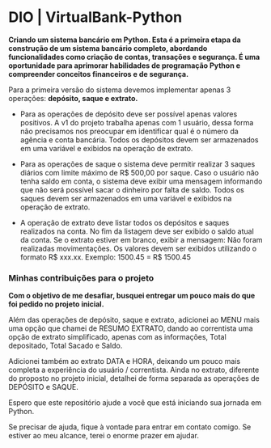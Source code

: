 # DIO | VirtualBank-Python
**Criando um sistema bancário em Python. Esta é a primeira etapa da construção de um sistema bancário completo, abordando funcionalidades como criação de contas, transações e segurança. É uma oportunidade para aprimorar habilidades de programação Python e compreender conceitos financeiros e de segurança.**  

Para a primeira versão do sistema devemos implementar apenas 3 operações: **depósito, saque e extrato.**

- Para as operações de depósito deve ser possível apenas valores positivos. 
  A v1 do projeto trabalha apenas com 1 usuário, dessa forma não precisamos nos preocupar em identificar qual é o número da agência e conta bancária. Todos os depósitos devem ser armazenados em uma variável e exibidos na operação de extrato.
  
- Para as operações de saque o sistema deve permitir realizar 3 saques diários com limite máximo de R$ 500,00 por saque. Caso o usuário não tenha saldo em conta, o sistema deve exibir uma mensagem informando que não será possível sacar o dinheiro por falta de saldo. Todos os saques devem ser armazenados em uma variável e exibidos na operação de extrato.
  
- A operação de extrato deve listar todos os depósitos e saques realizados na conta. No fim da listagem deve ser exibido o saldo atual da conta. Se o extrato estiver em branco, exibir a mensagem: Não foram realizadas movimentações. Os valores devem ser exibidos utilizando o formato R$ xxx.xx. Exemplo: 1500.45 = R$ 1500.45

### Minhas contribuições para o projeto
**Com o objetivo de me desafiar, busquei entregar um pouco mais do que foi pedido no projeto inicial.**

Além das operações de depósito, saque e extrato, adicionei ao MENU mais uma opção que chamei de RESUMO EXTRATO, dando ao correntista uma opção de extrato simplificado, apenas com as informações, Total depositado, Total Sacado e Saldo.

Adicionei também ao extrato DATA e HORA, deixando um pouco mais completa a experiência do usuário / correntista. Ainda no extrato, diferente do proposto no projeto inicial, detalhei de forma separada as operações de DEPÓSITO e SAQUE.

Espero que este repositório ajude a você que está iniciando sua jornada em Python.

Se precisar de ajuda, fique à vontade para entrar em contato comigo. Se estiver ao meu alcance, terei o enorme prazer em ajudar.
